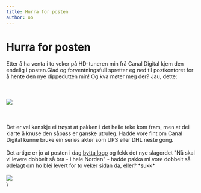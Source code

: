 ```yaml
---
title: Hurra for posten
author: oo
---
```


# Hurra for posten

Etter å ha venta i to veker på HD-tuneren min frå Canal Digital kjem den endelig i posten.Glad og forventningsfull spretter eg ned til postkontoret
for å hente den nye dippedutten min! Og kva møter meg der? Jau, dette:\
\
\
\
[![](http://ormset.no/wordpress/wp-content/uploads/2008/09/bilde018.jpg)](http://ormset.no/wordpress/wp-content/uploads/2008/09/bilde018.jpg)\
\
\
\
Det er vel kanskje ei trøyst at pakken i det heile teke kom fram, men at dei klarte å knuse den såpass er ganske utruleg. Hadde vore fint om Canal
Digital kunne bruke ein seriøs aktør som UPS eller DHL neste gong.\
\
Det artige er jo at posten i dag [bytta logo](http://www.vg.no/nyheter/innenriks/artikkel.php?artid=535387) og fekk det nye slagordet "Nå skal vi
levere dobbelt så bra - i hele Norden" - hadde pakka mi vore dobbelt så ødelagt om ho blei levert for to veker sidan da, eller? \*sukk\*\
\
[![](http://ormset.no/wordpress/wp-content/uploads/2008/09/0007.jpg)](http://ormset.no/wordpress/wp-content/uploads/2008/09/0007.jp)\
\

